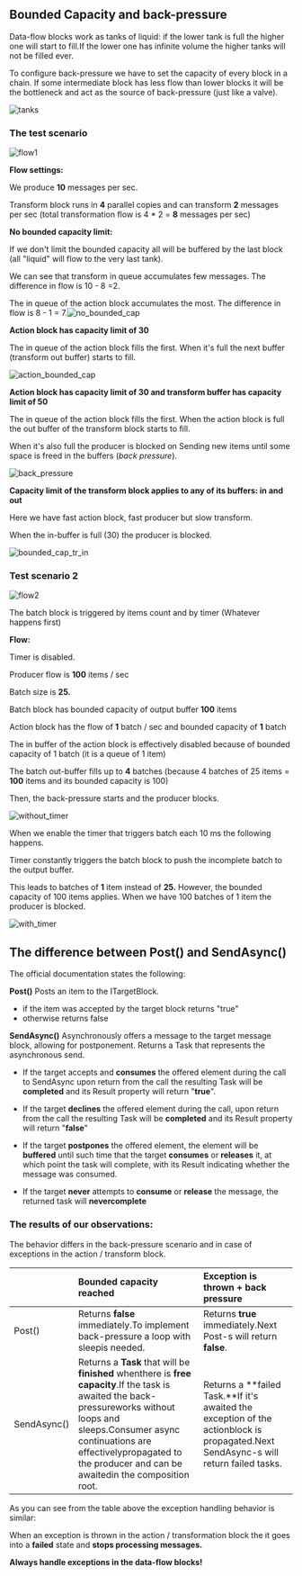 ## Bounded Capacity and back-pressure

Data-flow blocks work as tanks of liquid: if the lower tank is full the higher one will start to fill.If the lower one has infinite volume the higher tanks will not be filled ever.

To configure back-pressure we have to set the capacity of every block in a chain. If some intermediate block has less flow than lower blocks it will be the bottleneck and act as the source of back-pressure (just like a valve).

![tanks](tanks.png)



### The test scenario

![flow1](flow1.png)

**Flow settings:**

We produce **10** messages per sec.

Transform block runs in **4** parallel copies and can transform **2** messages per sec (total transformation flow is 4 * 2 = **8** messages per sec)



**No bounded capacity limit:**

If we don't limit the bounded capacity all will be buffered by the last block (all "liquid" will flow to the very last tank).

We can see that transform in queue accumulates few messages. The difference in flow is 10 - 8 =2.

The in queue of the action block accumulates the most. The difference in flow is 8 - 1 = 7.![no_bounded_cap](no_bounded_cap.gif)



**Action block has capacity limit of 30**

The in queue of the action block fills the first. When it's full the next buffer (transform out buffer) starts to fill.

![action_bounded_cap](action_bounded_cap.gif)



**Action block has capacity limit of 30 and transform buffer has capacity limit of 50**

The in queue of the action block fills the first. When the action block is full the out buffer of the transform block starts to fill.

When it's also full the producer is blocked on Sending new items until some space is freed in the buffers (*back pressure*).

![back_pressure](back_pressure.gif)

**Capacity limit of the transform block applies to any of its buffers: in and out**

Here we have fast action block, fast producer but slow transform.

When the in-buffer is full (30) the producer is blocked.

![bounded_cap_tr_in](bounded_cap_tr_in.gif)



### **Test scenario 2**

![flow2](flow2.png)

The batch block is triggered by items count and by timer (Whatever happens first)



**Flow:**

Timer is disabled.

Producer flow is **100** items / sec

Batch size is **25.**

Batch block has bounded capacity of output buffer **100** items

Action block has the flow of **1** batch / sec and bounded capacity of **1** batch



The in buffer of the action block is effectively disabled because of bounded capacity of 1 batch (it is a queue of 1 item)

The batch out-buffer fills up to **4** batches (because 4 batches of 25 items = **100** items and its bounded capacity is 100)

Then, the back-pressure starts and the producer blocks.

![without_timer](without_timer.gif)



When we enable the timer that triggers batch each 10 ms the following happens.

Timer constantly triggers the batch block to push the incomplete batch to the output buffer.

This leads to batches of **1** item instead of **25.** However, the bounded capacity of 100 items applies. When we have 100 batches of 1 item the producer is blocked.

![with_timer](with_timer.gif)

## The difference between Post() and SendAsync()

The official documentation states the following:

**Post()**
Posts an item to the ITargetBlock.

- if the item was accepted by the target block
  returns "true"
- otherwise 
  returns false

**SendAsync()**
Asynchronously offers a message to the target message block, allowing for postponement.
Returns a Task that represents the asynchronous send.

- If the target accepts and **consumes** the offered element during the call to SendAsync
  upon return from the call the resulting Task will be **completed** and its Result property will return "**true**".

  

- If the target **declines** the offered element during the call,
  upon return from the call the resulting Task will be **completed** and its Result property will return "**false**"

  

- If the target **postpones** the offered element,
  the element will be **buffered** until such time that the target **consumes** or **releases** it,
  at which point the task will complete, with its Result indicating whether the message was consumed.

  

- If the target **never** attempts to **consume** or **release** the message,
  the returned task will **nevercomplete**

  

### The results of our observations:

The behavior differs in the back-pressure scenario and in case of exceptions in the action / transform block.

|             | Bounded capacity reached                                     | Exception is thrown **+** back pressure                      |
| :---------- | :----------------------------------------------------------- | :----------------------------------------------------------- |
| Post()      | Returns **false** immediately.To implement back-pressure a loop with sleepis needed. | Returns **true** immediately.Next Post-s will return **false**. |
| SendAsync() | Returns a **Task** that will be **finished** whenthere is **free capacity**.If the task is awaited the back-pressureworks without loops and sleeps.Consumer async continuations are effectivelypropagated to the producer and can be awaitedin the composition root. | Returns a **failed Task.**If it's awaited the exception of the actionblock is propagated.Next SendAsync-s will return failed tasks. |



As you can see from the table above the exception handling behavior is similar:

When an exception is thrown in the action / transformation block the it goes into a **failed** state and **stops processing messages.**

**Always handle exceptions in the data-flow blocks!**
